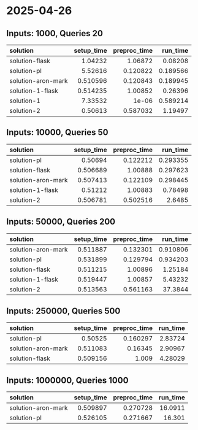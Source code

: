 # 2025-04-26

## Inputs: 1000, Queries 20

| solution           |   setup_time |   preproc_time |   run_time |
|:-------------------|-------------:|---------------:|-----------:|
| solution-flask     |     1.04232  |       1.06872  |   0.08208  |
| solution-pl        |     5.52616  |       0.120822 |   0.189566 |
| solution-aron-mark |     0.510596 |       0.120843 |   0.189945 |
| solution-1-flask   |     0.514235 |       1.00852  |   0.26396  |
| solution-1         |     7.33532  |       1e-06    |   0.589214 |
| solution-2         |     0.50613  |       0.587032 |   1.19497  |

## Inputs: 10000, Queries 50

| solution           |   setup_time |   preproc_time |   run_time |
|:-------------------|-------------:|---------------:|-----------:|
| solution-pl        |     0.50694  |       0.122212 |   0.293355 |
| solution-flask     |     0.506689 |       1.00888  |   0.297623 |
| solution-aron-mark |     0.507413 |       0.122109 |   0.298445 |
| solution-1-flask   |     0.51212  |       1.00883  |   0.78498  |
| solution-2         |     0.506781 |       0.502516 |   2.6485   |

## Inputs: 50000, Queries 200

| solution           |   setup_time |   preproc_time |   run_time |
|:-------------------|-------------:|---------------:|-----------:|
| solution-aron-mark |     0.511887 |       0.132301 |   0.910806 |
| solution-pl        |     0.531899 |       0.129794 |   0.934203 |
| solution-flask     |     0.511215 |       1.00896  |   1.25184  |
| solution-1-flask   |     0.519447 |       1.00857  |   5.43232  |
| solution-2         |     0.513563 |       0.561163 |  37.3844   |

## Inputs: 250000, Queries 500

| solution           |   setup_time |   preproc_time |   run_time |
|:-------------------|-------------:|---------------:|-----------:|
| solution-pl        |     0.50525  |       0.160297 |    2.83724 |
| solution-aron-mark |     0.511083 |       0.16345  |    2.90967 |
| solution-flask     |     0.509156 |       1.009    |    4.28029 |

## Inputs: 1000000, Queries 1000

| solution           |   setup_time |   preproc_time |   run_time |
|:-------------------|-------------:|---------------:|-----------:|
| solution-aron-mark |     0.509897 |       0.270728 |    16.0911 |
| solution-pl        |     0.526105 |       0.271667 |    16.301  |